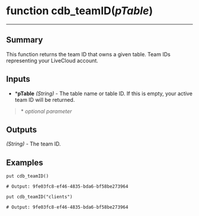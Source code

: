 # function cdb_teamID(*pTable*)
---
## Summary
This function returns the team ID that owns a given table. Team IDs representing your LiveCloud account.

## Inputs
* \***pTable** *(String)* - The table name or table ID. If this is empty, your active team ID will be returned.

> \* _optional parameter_

## Outputs
*(String)* - The team ID.

## Examples
```livecodeserver
put cdb_teamID()

# Output: 9fe03fc8-ef46-4835-bda6-bf58be273964

put cdb_teamID("clients")

# Output: 9fe03fc8-ef46-4835-bda6-bf58be273964
``` 